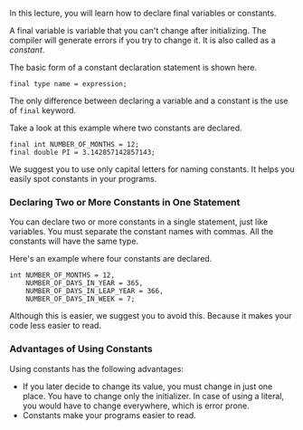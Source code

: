 In this lecture, you will learn how to declare final variables or constants.

A final variable is variable that you can't change after initializing.
The compiler will generate errors if you try to change it. It is also
called as a *constant*.

The basic form of a constant declaration statement is shown here.
```
final type name = expression;
```

The only difference between declaring a variable and a constant is the
use of `final` keyword.

Take a look at this example where two constants are declared.
```
final int NUMBER_OF_MONTHS = 12;
final double PI = 3.142857142857143;
```

We suggest you to use only capital letters for naming constants. It helps you
easily spot constants in your programs.

### Declaring Two or More Constants in One Statement

You can declare two or more constants in a single statement, just like variables.
You must separate the constant names with commas. All the constants will have the
same type.

Here's an example where four constants are declared.
```
int NUMBER_OF_MONTHS = 12,
    NUMBER_OF_DAYS_IN_YEAR = 365,
    NUMBER_OF_DAYS_IN_LEAP_YEAR = 366,
    NUMBER_OF_DAYS_IN_WEEK = 7;
```

Although this is easier, we suggest you to avoid this. Because it makes your
code less easier to read.

### Advantages of Using Constants

Using constants has the following advantages:
* If you later decide to change its value, you must change in just one place.
  You have to change only the initializer.  In case of using a literal, you would have to change everywhere, which is error prone.
* Constants make your programs easier to read.